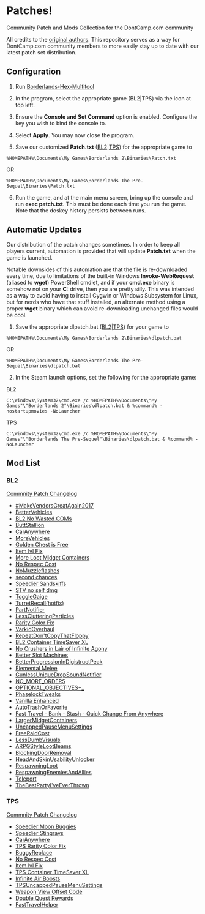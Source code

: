 # Patches!
Community Patch and Mods Collection for the DontCamp.com community

All credits to the [original authors](https://github.com/BLCM/BLCMods).  This repository serves as a way for DontCamp.com community members to more easily stay up to date with our latest patch set distribution.

## Configuration

1. Run [Borderlands-Hex-Multitool](https://github.com/c0dycode/Borderlands-Hex-Multitool)

2. In the program, select the appropriate game (BL2|TPS) via the icon at top left.

3. Ensure the **Console and Set Command** option is enabled.  Configure the key you wish to bind the console to.

4. Select **Apply**. You may now close the program.

5. Save our customized **Patch.txt** ([BL2](https://raw.githubusercontent.com/DontCamp/borderlands/master/bl2/Patch.txt)|[TPS](https://raw.githubusercontent.com/DontCamp/borderlands/master/tps/Patch.txt)) for the appropriate game to 

```%HOMEPATH%\Documents\My Games\Borderlands 2\Binaries\Patch.txt```

OR 

```%HOMEPATH%\Documents\My Games\Borderlands The Pre-Sequel\Binaries\Patch.txt```

6. Run the game, and at the main menu screen, bring up the console and run **exec patch.txt**. This must be done each time you run the game. Note that the doskey history persists between runs. 

## Automatic Updates

Our distribution of the patch changes sometimes.  In order to keep all players current, automation is provided that will update **Patch.txt** when the game is launched.  

Notable downsides of this automation are that the file is re-downloaded every time, due to limitations of the built-in Windows **Invoke-WebRequest** (aliased to **wget**) PowerShell cmdlet, and if your **cmd.exe** binary is somehow not on your **C:** drive, then you are pretty silly.  This was intended as a way to avoid having to install Cygwin or Windows Subsystem for Linux, but for nerds who have that stuff installed, an alternate method using a proper **wget** binary which can avoid re-downloading unchanged files would be cool.

1.  Save the appropriate dlpatch.bat ([BL2](https://raw.githubusercontent.com/DontCamp/borderlands/master/bl2/dlpatch.bat)|[TPS](https://raw.githubusercontent.com/DontCamp/borderlands/master/tps/dlpatch.bat)) for your game to 

```%HOMEPATH%\Documents\My Games\Borderlands 2\Binaries\dlpatch.bat```

OR

```%HOMEPATH%\Documents\My Games\Borderlands The Pre-Sequel\Binaries\dlpatch.bat```

2.  In the Steam launch options, set the following for the appropriate game:

BL2

```C:\Windows\System32\cmd.exe /c %HOMEPATH%\Documents\"My Games"\"Borderlands 2"\Binaries\dlpatch.bat & %command% -nostartupmovies -NoLauncher```

TPS

```C:\Windows\System32\cmd.exe /c %HOMEPATH%\Documents\"My Games"\"Borderlands The Pre-Sequel"\Binaries\dlpatch.bat & %command% -NoLauncher```

## Mod List
### BL2
[Commnity Patch Changelog](https://raw.githubusercontent.com/BLCM/BLCMods/master/Borderlands%202%20mods/Community%20Patch%20Team/Full%20UCP%20Changelog.txt)
* [#MakeVendorsGreatAgain2017](https://github.com/BLCM/BLCMods/blob/master/Borderlands%202%20mods/Jim%20Raven/%23MakeVendorsGreatAgain2017)
* [BetterVehicles](https://github.com/BLCM/BLCMods/blob/master/Borderlands%202%20mods/Teratorn43906/Better%20Vehicles%20(SLAG%20IMMUNITY!%20NO%2C%20I'M%20NOT%20JOKING)/BetterVehicles.txt)
* [BL2 No Wasted COMs](https://github.com/BLCM/BLCMods/blob/master/Borderlands%202%20mods/Apocalyptech/BL2%20No%20Wasted%20COMs/BL2%20No%20Wasted%20COMs.txt)
* [ButtStallion](https://github.com/BLCM/BLCMods/blob/master/Borderlands%202%20mods/EmpireScum/ButtStallion.txt)
* [CarAnywhere](https://github.com/BLCM/BLCMods/blob/master/Borderlands%202%20mods/FromDarkHell/Car%20Changes/CarAnywhere.txt)
* [MoreVehicles](https://github.com/BLCM/BLCMods/blob/master/Borderlands%202%20mods/OurLordAndSaviorGabeNewell/MoreVehicles.blcm)
* [Golden Chest is Free](https://github.com/BLCM/BLCMods/blob/master/Borderlands%202%20mods/Naarin/Golden%20Chest%20is%20Free%20(FilterTool))
* [Item lvl Fix](https://github.com/BLCM/BLCMods/blob/master/Borderlands%202%20mods/VexilleSerra/Item%20lvl%20Fix)
* [More Loot Midget Containers](https://github.com/BLCM/BLCMods/blob/master/Borderlands%202%20mods/Apocalyptech/More%20Loot%20Midget%20Containers/More%20Loot%20Midget%20Containers.txt)
* [No Respec Cost](https://github.com/BLCM/BLCMods/blob/master/Borderlands%202%20mods/AngrierPat/Quality%20of%20life%20changes/No%20Respec%20Cost)
* [NoMuzzleflashes](https://github.com/BLCM/BLCMods/blob/master/Borderlands%202%20mods/Sommer/QUALITY%20OF%20LIFE/NoMuzzleflashes.txt)
* [second chances](https://github.com/BLCM/BLCMods/blob/master/Borderlands%202%20mods/Ethel/Second%20Chances/second%20chances.txt)
* [Speedier Sandskiffs](https://github.com/BLCM/BLCMods/blob/master/Borderlands%202%20mods/Apocalyptech/Speedier%20Sandskiffs/Speedier%20Sandskiffs.txt)
* [STV no self dmg](https://github.com/BLCM/BLCMods/blob/master/Borderlands%202%20mods/Ethel/STV%20no%20self%20dmg/STV%20no%20self%20dmg.txt)
* [ToggleGaige](https://github.com/BLCM/BLCMods/blob/master/Borderlands%202%20mods/soze/Experimental/Toggle%20Skills%20(hotfix)/ToggleGaige.txt)
* [TurretRecall(hotfix)](https://github.com/BLCM/BLCMods/blob/master/Borderlands%202%20mods/theNocturni/Axton/TurretRecall(hotfix).txt)
* [PartNotifier](https://github.com/BLCM/BLCMods/blob/master/Borderlands%202%20mods/FromDarkHell/Quality%20of%20Life/PartNotifier.txt)
* [LessClutteringParticles](https://github.com/BLCM/BLCMods/blob/master/Borderlands%202%20mods/Sommer/QUALITY%20OF%20LIFE/LessClutteringParticles.txt)
* [Rarity Color Fix](https://github.com/BLCM/BLCMods/blob/master/Borderlands%202%20mods/Koby/Single%20Mods/Quality%20of%20Life%20and%20Fixes/Rarity%20Color%20Fix.txt)
* [VarkidOverhaul](https://github.com/BLCM/BLCMods/blob/master/Borderlands%202%20mods/LightChaosman/VarkidOverhaul.txt)
* [RepeatDon'tCopyThatFloppy](https://github.com/BLCM/BLCMods/blob/master/Borderlands%202%20mods/LollosaurusRex/Make%20Don-t%20Copy%20That%20Floppy%20Repeatable/RepeatDon'tCopyThatFloppy.blcm)
* [BL2 Container TimeSaver XL](https://github.com/BLCM/BLCMods/blob/master/Borderlands%202%20mods/Apocalyptech/BL2%20Container%20TimeSaver%20XL/BL2%20Container%20TimeSaver%20XL.blcm)
* [No Crushers in Lair of Infinite Agony](https://github.com/BLCM/BLCMods/blob/master/Borderlands%202%20mods/Apocalyptech/No%20Crushers%20in%20Lair%20of%20Infinite%20Agony/No%20Crushers%20in%20Lair%20of%20Infinite%20Agony.blcm)
* [Better Slot Machines](https://github.com/BLCM/BLCMods/blob/master/Borderlands%202%20mods/Hemaxhu/World%20Mods/Better%20Slot%20Machines)
* [BetterProgressionInDigistructPeak](https://github.com/BLCM/BLCMods/blob/master/Borderlands%202%20mods/OurLordAndSaviorGabeNewell/BetterProgressionInDigistructPeak.blcm)
* [Elemental Melee](https://www.nexusmods.com/borderlands2/mods/87)
* [GunlessUniqueDropSoundNotifier](https://github.com/BLCM/BLCMods/blob/master/Borderlands%202%20mods/OurLordAndSaviorGabeNewell/GunlessUniqueDropSoundNotifier.blcm)
* [NO_MORE_ORDERS](https://github.com/BLCM/BLCMods/blob/master/Borderlands%202%20mods/Exotek/QOL/NO_MORE_ORDERS.blcm)
* [OPTIONAL_OBJECTIVES+_](https://github.com/BLCM/BLCMods/blob/master/Borderlands%202%20mods/Exotek/QOL/OPTIONAL_OBJECTIVES%2B_.blcm)
* [PhaselockTweaks](https://github.com/BLCM/BLCMods/blob/master/Borderlands%202%20mods/55tumbl/Skill%20Changes/PhaselockTweaks.blcm)
* [Vanilla Enhanced](https://www.nexusmods.com/borderlands2/mods/88)
* [AutoTrashOrFavorite](https://github.com/BLCM/BLCMods/blob/master/Borderlands%202%20mods/OurLordAndSaviorGabeNewell/AutoTrashOrFavorite.blcm)
* [Fast Travel - Bank - Stash - Quick Change From Anywhere](https://github.com/BLCM/BLCMods/blob/master/Borderlands%202%20mods/OurLordAndSaviorGabeNewell/Fast%20Travel%20-%20Bank%20-%20Stash%20-%20Quick%20Change%20From%20Anywhere.blcm)
* [LargerMidgetContainers](https://github.com/BLCM/BLCMods/blob/master/Borderlands%202%20mods/OurLordAndSaviorGabeNewell/LargerMidgetContainers.blcm)
* [UncappedPauseMenuSettings](https://github.com/BLCM/BLCMods/blob/master/Borderlands%202%20mods/OurLordAndSaviorGabeNewell/UncappedPauseMenuSettings.blcm)
* [FreeRaidCost](https://github.com/BLCM/BLCMods/blob/master/Borderlands%202%20mods/OurLordAndSaviorGabeNewell/TheBestPartyI'veEverThrown.CL4P-TP)
* [LessDumbVisuals](https://github.com/BLCM/BLCMods/blob/master/Borderlands%202%20mods/Freya/QUALITY%20OF%20LIFE/LessDumbVisuals.blcm)
* [ARPGStyleLootBeams](https://github.com/BLCM/BLCMods/blob/master/Borderlands%202%20mods/OurLordAndSaviorGabeNewell/ARPGStyleLootBeams.blcm)
* [BlockingDoorRemoval](https://github.com/BLCM/BLCMods/blob/master/Borderlands%202%20mods/OurLordAndSaviorGabeNewell/BlockingDoorRemoval.blcm)
* [HeadAndSkinUsabilityUnlocker](https://github.com/BLCM/BLCMods/blob/master/Borderlands%202%20mods/OurLordAndSaviorGabeNewell/HeadAndSkinUsabilityUnlocker.blcm)
* [RespawningLoot](https://github.com/BLCM/BLCMods/blob/master/Borderlands%202%20mods/OurLordAndSaviorGabeNewell/RespawningLoot.blcm)
* [RespawningEnemiesAndAllies](https://github.com/BLCM/BLCMods/blob/master/Borderlands%202%20mods/OurLordAndSaviorGabeNewell/RespawningEnemiesAndAllies.blcm)
* [Teleport](https://github.com/BLCM/BLCMods/blob/master/Borderlands%202%20mods/OurLordAndSaviorGabeNewell/Teleport.txt)
* [TheBestPartyI'veEverThrown](https://github.com/BLCM/BLCMods/blob/master/Borderlands%202%20mods/OurLordAndSaviorGabeNewell/TheBestPartyI'veEverThrown.CL4P-TP)

### TPS
[Commnity Patch Changelog](https://raw.githubusercontent.com/BLCM/BLCMods/master/Pre%20Sequel%20Mods/Community%20Patch/Community%20Patch%202.2/Full%20Changelog)
* [Speedier Moon Buggies](https://github.com/BLCM/BLCMods/blob/master/Pre%20Sequel%20Mods/Apocalyptech/Speedier%20Moon%20Buggies/Speedier%20Moon%20Buggies.blcm)
* [Speedier Stingrays](https://github.com/BLCM/BLCMods/blob/master/Pre%20Sequel%20Mods/Apocalyptech/Speedier%20Stingrays/Speedier%20Stingrays.blcm)
* [CarAnywhere](https://github.com/BLCM/BLCMods/blob/master/Pre%20Sequel%20Mods/FromDarkHell/Car%20Changes/CarAnywhere.txt)
* [TPS Rarity Color Fix](https://github.com/BLCM/BLCMods/blob/master/Pre%20Sequel%20Mods/Koby/TPS%20Rarity%20Color%20Fix.txt)
* [BuggyReplace](https://github.com/BLCM/BLCMods/blob/master/Pre%20Sequel%20Mods/Laxlife/BuggyReplace.txt)
* [No Respec Cost](https://github.com/BLCM/BLCMods/blob/master/Pre%20Sequel%20Mods/AngrierPat/Quality%20of%20life%20changes/No%20Respec%20Cost.blcm)
* [Item lvl Fix](https://github.com/BLCM/BLCMods/blob/master/Pre%20Sequel%20Mods/VexilleSerra/Item%20lvl%20Fix.blcm)
* [TPS Container TimeSaver XL](https://github.com/BLCM/BLCMods/blob/master/Pre%20Sequel%20Mods/Apocalyptech/TPS%20Container%20TimeSaver%20XL/TPS%20Container%20TimeSaver%20XL.blcm)
* [Infinite Air Boosts](https://github.com/BLCM/BLCMods/blob/master/Pre%20Sequel%20Mods/Apocalyptech/Infinite%20Air%20Boosts/Infinite%20Air%20Boosts.blcm)
* [TPSUncappedPauseMenuSettings](https://github.com/BLCM/BLCMods/blob/master/Pre%20Sequel%20Mods/OurLordAndSaviorGabeNewell/TPSUncappedPauseMenuSettings.blcm)
* [Weapon View Offset Code](https://github.com/BLCM/BLCMods/blob/master/Pre%20Sequel%20Mods/iNSANE990/Weapon%20View%20Offset%20Code.blcm)
* [Double Quest Rewards](https://github.com/BLCM/BLCMods/blob/master/Pre%20Sequel%20Mods/Astor/Quests%20Improvement/Double%20Quest%20Rewards/Double%20Quest%20Rewards%20v1.0.0.blcm)
* [FastTravelHelper](https://github.com/BLCM/BLCMods/blob/master/Pre%20Sequel%20Mods/apple1417/FastTravelHelper.blcm)
